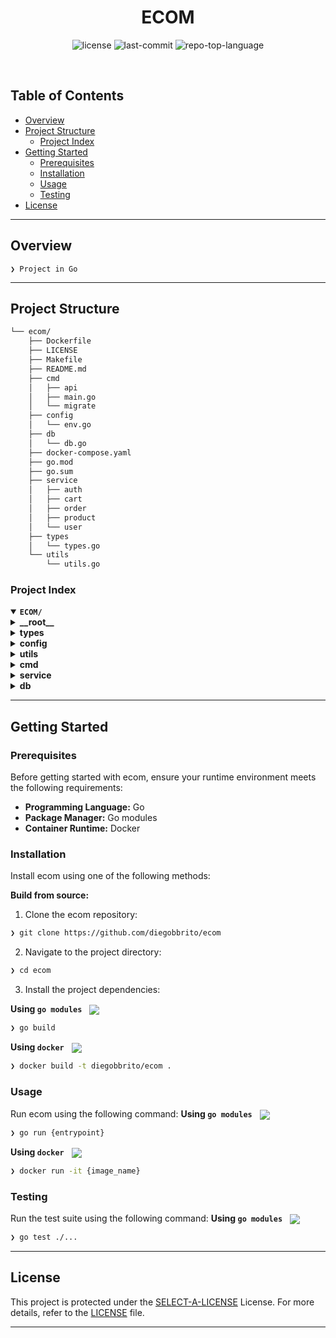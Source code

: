 <p align="center"><h1 align="center">ECOM</h1></p>

<p align="center">
	<img src="https://img.shields.io/github/license/diegobbrito/ecom?style=default&logo=opensourceinitiative&logoColor=white&color=0080ff" alt="license">
	<img src="https://img.shields.io/github/last-commit/diegobbrito/ecom?style=default&logo=git&logoColor=white&color=0080ff" alt="last-commit">
	<img src="https://img.shields.io/github/languages/top/diegobbrito/ecom?style=default&color=0080ff" alt="repo-top-language">
</p>
<br>

##  Table of Contents

- [ Overview](#-overview)
- [ Project Structure](#-project-structure)
  - [ Project Index](#-project-index)
- [ Getting Started](#-getting-started)
  - [ Prerequisites](#-prerequisites)
  - [ Installation](#-installation)
  - [ Usage](#-usage)
  - [ Testing](#-testing)
- [ License](#-license)

---

##  Overview

<code>❯ Project in Go</code>

---

##  Project Structure

```sh
└── ecom/
    ├── Dockerfile
    ├── LICENSE
    ├── Makefile
    ├── README.md
    ├── cmd
    │   ├── api
    │   ├── main.go
    │   └── migrate
    ├── config
    │   └── env.go
    ├── db
    │   └── db.go
    ├── docker-compose.yaml
    ├── go.mod
    ├── go.sum
    ├── service
    │   ├── auth
    │   ├── cart
    │   ├── order
    │   ├── product
    │   └── user
    ├── types
    │   └── types.go
    └── utils
        └── utils.go
```


###  Project Index
<details open>
	<summary><b><code>ECOM/</code></b></summary>
	<details> <!-- __root__ Submodule -->
		<summary><b>__root__</b></summary>
		<blockquote>
			<table>
			<tr>
				<td><b><a href='https://github.com/diegobbrito/ecom/blob/master/docker-compose.yaml'>docker-compose.yaml</a></b></td>
			</tr>
			<tr>
				<td><b><a href='https://github.com/diegobbrito/ecom/blob/master/go.mod'>go.mod</a></b></td>
			</tr>
			<tr>
				<td><b><a href='https://github.com/diegobbrito/ecom/blob/master/go.sum'>go.sum</a></b></td>
			</tr>
			<tr>
				<td><b><a href='https://github.com/diegobbrito/ecom/blob/master/Makefile'>Makefile</a></b></td>
			</tr>
			<tr>
				<td><b><a href='https://github.com/diegobbrito/ecom/blob/master/Dockerfile'>Dockerfile</a></b></td>
			</tr>
			</table>
		</blockquote>
	</details>
	<details> <!-- types Submodule -->
		<summary><b>types</b></summary>
		<blockquote>
			<table>
			<tr>
				<td><b><a href='https://github.com/diegobbrito/ecom/blob/master/types/types.go'>types.go</a></b></td>
			</tr>
			</table>
		</blockquote>
	</details>
	<details> <!-- config Submodule -->
		<summary><b>config</b></summary>
		<blockquote>
			<table>
			<tr>
				<td><b><a href='https://github.com/diegobbrito/ecom/blob/master/config/env.go'>env.go</a></b></td>
			</tr>
			</table>
		</blockquote>
	</details>
	<details> <!-- utils Submodule -->
		<summary><b>utils</b></summary>
		<blockquote>
			<table>
			<tr>
				<td><b><a href='https://github.com/diegobbrito/ecom/blob/master/utils/utils.go'>utils.go</a></b></td>
			</tr>
			</table>
		</blockquote>
	</details>
	<details> <!-- cmd Submodule -->
		<summary><b>cmd</b></summary>
		<blockquote>
			<table>
			<tr>
				<td><b><a href='https://github.com/diegobbrito/ecom/blob/master/cmd/main.go'>main.go</a></b></td>
			</tr>
			</table>
			<details>
				<summary><b>api</b></summary>
				<blockquote>
					<table>
					<tr>
						<td><b><a href='https://github.com/diegobbrito/ecom/blob/master/cmd/api/api.go'>api.go</a></b></td>
					</tr>
					</table>
				</blockquote>
			</details>
			<details>
				<summary><b>migrate</b></summary>
				<blockquote>
					<table>
					<tr>
						<td><b><a href='https://github.com/diegobbrito/ecom/blob/master/cmd/migrate/main.go'>main.go</a></b></td>
					</tr>
					</table>
					<details>
						<summary><b>migrations</b></summary>
						<blockquote>
							<table>
							<tr>
								<td><b><a href='https://github.com/diegobbrito/ecom/blob/master/cmd/migrate/migrations/20250802224738_add-products-table.up.sql'>20250802224738_add-products-table.up.sql</a></b></td>
							</tr>
							<tr>
								<td><b><a href='https://github.com/diegobbrito/ecom/blob/master/cmd/migrate/migrations/20250802224759_add-orders-table.up.sql'>20250802224759_add-orders-table.up.sql</a></b></td>
							</tr>
							<tr>
								<td><b><a href='https://github.com/diegobbrito/ecom/blob/master/cmd/migrate/migrations/20250802224759_add-orders-table.down.sql'>20250802224759_add-orders-table.down.sql</a></b></td>
							</tr>
							<tr>
								<td><b><a href='https://github.com/diegobbrito/ecom/blob/master/cmd/migrate/migrations/20250801234913_add-user-table.up.sql'>20250801234913_add-user-table.up.sql</a></b></td>
							</tr>
							<tr>
								<td><b><a href='https://github.com/diegobbrito/ecom/blob/master/cmd/migrate/migrations/20250802225012_add-order-items-table.down.sql'>20250802225012_add-order-items-table.down.sql</a></b></td>
							</tr>
							<tr>
								<td><b><a href='https://github.com/diegobbrito/ecom/blob/master/cmd/migrate/migrations/20250802224738_add-products-table.down.sql'>20250802224738_add-products-table.down.sql</a></b></td>
							</tr>
							<tr>
								<td><b><a href='https://github.com/diegobbrito/ecom/blob/master/cmd/migrate/migrations/20250801234913_add-user-table.down.sql'>20250801234913_add-user-table.down.sql</a></b></td>
							</tr>
							<tr>
								<td><b><a href='https://github.com/diegobbrito/ecom/blob/master/cmd/migrate/migrations/20250802225012_add-order-items-table.up.sql'>20250802225012_add-order-items-table.up.sql</a></b></td>
							</tr>
							</table>
						</blockquote>
					</details>
				</blockquote>
			</details>
		</blockquote>
	</details>
	<details> <!-- service Submodule -->
		<summary><b>service</b></summary>
		<blockquote>
			<details>
				<summary><b>cart</b></summary>
				<blockquote>
					<table>
					<tr>
						<td><b><a href='https://github.com/diegobbrito/ecom/blob/master/service/cart/routes.go'>routes.go</a></b></td>
					</tr>
					<tr>
						<td><b><a href='https://github.com/diegobbrito/ecom/blob/master/service/cart/service.go'>service.go</a></b></td>
					</tr>
					</table>
				</blockquote>
			</details>
			<details>
				<summary><b>auth</b></summary>
				<blockquote>
					<table>
					<tr>
						<td><b><a href='https://github.com/diegobbrito/ecom/blob/master/service/auth/jwt.go'>jwt.go</a></b></td>
					</tr>
					<tr>
						<td><b><a href='https://github.com/diegobbrito/ecom/blob/master/service/auth/password.go'>password.go</a></b></td>
					</tr>
					</table>
				</blockquote>
			</details>
			<details>
				<summary><b>order</b></summary>
				<blockquote>
					<table>
					<tr>
						<td><b><a href='https://github.com/diegobbrito/ecom/blob/master/service/order/store.go'>store.go</a></b></td>
					</tr>
					</table>
				</blockquote>
			</details>
			<details>
				<summary><b>product</b></summary>
				<blockquote>
					<table>
					<tr>
						<td><b><a href='https://github.com/diegobbrito/ecom/blob/master/service/product/routes.go'>routes.go</a></b></td>
					</tr>
					<tr>
						<td><b><a href='https://github.com/diegobbrito/ecom/blob/master/service/product/store.go'>store.go</a></b></td>
					</tr>
					</table>
				</blockquote>
			</details>
			<details>
				<summary><b>user</b></summary>
				<blockquote>
					<table>
					<tr>
						<td><b><a href='https://github.com/diegobbrito/ecom/blob/master/service/user/routes.go'>routes.go</a></b></td>
					</tr>
					<tr>
						<td><b><a href='https://github.com/diegobbrito/ecom/blob/master/service/user/store.go'>store.go</a></b></td>
					</tr>
					<tr>
						<td><b><a href='https://github.com/diegobbrito/ecom/blob/master/service/user/routes_test.go'>routes_test.go</a></b></td>
					</tr>
					</table>
				</blockquote>
			</details>
		</blockquote>
	</details>
	<details> <!-- db Submodule -->
		<summary><b>db</b></summary>
		<blockquote>
			<table>
			<tr>
				<td><b><a href='https://github.com/diegobbrito/ecom/blob/master/db/db.go'>db.go</a></b></td>
			</tr>
			</table>
		</blockquote>
	</details>
</details>

---
##  Getting Started

###  Prerequisites

Before getting started with ecom, ensure your runtime environment meets the following requirements:

- **Programming Language:** Go
- **Package Manager:** Go modules
- **Container Runtime:** Docker


###  Installation

Install ecom using one of the following methods:

**Build from source:**

1. Clone the ecom repository:
```sh
❯ git clone https://github.com/diegobbrito/ecom
```

2. Navigate to the project directory:
```sh
❯ cd ecom
```

3. Install the project dependencies:


**Using `go modules`** &nbsp; [<img align="center" src="https://img.shields.io/badge/Go-00ADD8.svg?style={badge_style}&logo=go&logoColor=white" />](https://golang.org/)

```sh
❯ go build
```


**Using `docker`** &nbsp; [<img align="center" src="https://img.shields.io/badge/Docker-2CA5E0.svg?style={badge_style}&logo=docker&logoColor=white" />](https://www.docker.com/)

```sh
❯ docker build -t diegobbrito/ecom .
```




###  Usage
Run ecom using the following command:
**Using `go modules`** &nbsp; [<img align="center" src="https://img.shields.io/badge/Go-00ADD8.svg?style={badge_style}&logo=go&logoColor=white" />](https://golang.org/)

```sh
❯ go run {entrypoint}
```


**Using `docker`** &nbsp; [<img align="center" src="https://img.shields.io/badge/Docker-2CA5E0.svg?style={badge_style}&logo=docker&logoColor=white" />](https://www.docker.com/)

```sh
❯ docker run -it {image_name}
```


###  Testing
Run the test suite using the following command:
**Using `go modules`** &nbsp; [<img align="center" src="https://img.shields.io/badge/Go-00ADD8.svg?style={badge_style}&logo=go&logoColor=white" />](https://golang.org/)

```sh
❯ go test ./...
```
---

##  License

This project is protected under the [SELECT-A-LICENSE](https://choosealicense.com/licenses) License. For more details, refer to the [LICENSE](https://choosealicense.com/licenses/) file.

---